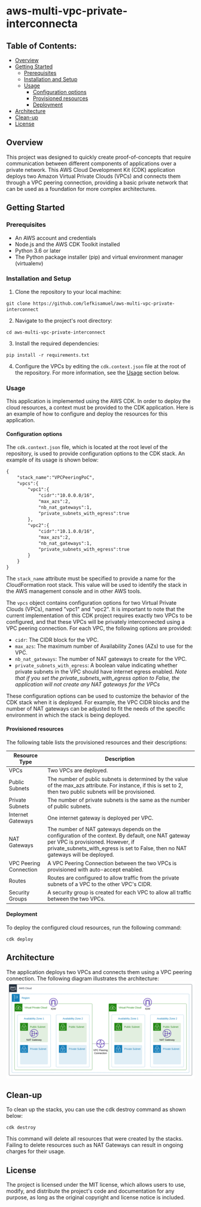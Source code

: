 # aws-multi-vpc-private-interconnecta
## Table of Contents:
- [Overview](#overview)
- [Getting Started](#getting-started)
  - [Prerequisites](#prerequisites)
  - [Installation and Setup](#installation-and-setup)
  - [Usage](#usage)
    - [Configuration options](#configuration-options)
    - [Provisioned resources](#provisioned-resources)
    - [Deployment](#deployment)
- [Architecture](#architecture)
- [Clean-up](#clean-up)
- [License](#license)

## Overview
This project was designed to quickly create proof-of-concepts that require communication between different components of applications over a private network. This AWS Cloud Development Kit (CDK) application deploys two Amazon Virtual Private Clouds (VPCs) and connects them through a VPC peering connection, providing a basic private network that can be used as a foundation for more complex architectures.

## Getting Started
### Prerequisites
- An AWS account and credentials
- Node.js and the AWS CDK Toolkit installed
- Python 3.6 or later
- The Python package installer (pip) and virtual environment manager (virtualenv)

### Installation and Setup
1. Clone the repository to your local machine:
```
git clone https://github.com/lefkisamuel/aws-multi-vpc-private-interconnect
```
2. Navigate to the project's root directory:
```
cd aws-multi-vpc-private-interconnect
```
3. Install the required dependencies:
```
pip install -r requirements.txt
```
4. Configure the VPCs by editing the `cdk.context.json` file at the root of the repository. For more information, see the [Usage](#Usage) section below.

### Usage
This application is implemented using the AWS CDK. In order to deploy the cloud resources, a context must be provided to the CDK application. Here is an example of how to configure and deploy the resources for this application. 

#### Configuration options
The `cdk.context.json` file, which is located at the root level of the repository, is used to provide configuration options to the CDK stack. An example of its usage is shown below:
```
{
    "stack_name":"VPCPeeringPoC",
    "vpcs":{
        "vpc1":{
            "cidr":"10.0.0.0/16",
            "max_azs":2,
            "nb_nat_gateways":1,
            "private_subnets_with_egress":true
        },
        "vpc2":{
            "cidr":"10.1.0.0/16",
            "max_azs":2,
            "nb_nat_gateways":1,
            "private_subnets_with_egress":true
        }
    }
}
```

The `stack_name` attribute must be specified to provide a name for the CloudFormation root stack. This value will be used to identify the stack in the AWS management console and in other AWS tools. 

The `vpcs` object contains configuration options for two Virtual Private Clouds (VPCs), named "vpc1" and "vpc2". It is important to note that the current implementation of this CDK project requires exactly two VPCs to be configured, and that these VPCs will be privately interconnected using a VPC peering connection. For each VPC, the following options are provided:

- `cidr`: The CIDR block for the VPC.
- `max_azs`: The maximum number of Availability Zones (AZs) to use for the VPC.
- `nb_nat_gateways`: The number of NAT gateways to create for the VPC.
- `private_subnets_with_egress`: A boolean value indicating whether private subnets in the VPC should have internet egress enabled. _Note that if you set the private_subnets_with_egress option to False, the application will not create any NAT gateways for the VPCs_

These configuration options can be used to customize the behavior of the CDK stack when it is deployed. For example, the VPC CIDR blocks and the number of NAT gateways can be adjusted to fit the needs of the specific environment in which the stack is being deployed.

#### Provisioned resources
The following table lists the provisioned resources and their descriptions:

| Resource Type | Description | 
|----------|----------|
| VPCs   | Two VPCs are deployed. |
| Public Subnets | The number of public subnets is determined by the value of the max_azs attribute. For instance, if this is set to 2, then two public subnets will be provisioned. |
| Private Subnets | The number of private subnets is the same as the number of public subnets. |
|Internet Gateways| One internet gateway is deployed per VPC.|
| NAT Gateways   | The number of NAT gateways depends on the configuration of the context. By default, one NAT gateway per VPC is provisioned. However, if private_subnets_with_egress is set to False, then no NAT gateways will be deployed. |
| VPC Peering Connection | A VPC Peering Connection between the two VPCs is provisioned with auto-accept enabled.| 
| Routes | Routes are configured to allow traffic from the private subnets of a VPC to the other VPC's CIDR. |
|Security Groups| A security group is created for each VPC to allow all traffic between the two VPCs.|


#### Deployment
To deploy the configured cloud resources, run the following command:
```
cdk deploy
```

## Architecture
The application deploys two VPCs and connects them using a VPC peering connection. The following diagram illustrates the architecture:
![Architecture Diagram](.attachments/diagram.svg)

## Clean-up
To clean up the stacks, you can use the cdk destroy command as shown below:
```
cdk destroy
```
This command will delete all resources that were created by the stacks. Failing to delete resources such as NAT Gateways can result in ongoing charges for their usage. 

## License
The project is licensed under the MIT license, which allows users to use, modify, and distribute the project's code and documentation for any purpose, as long as the original copyright and license notice is included.